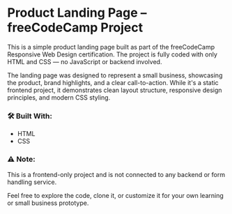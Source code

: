 # Product Landing Page – freeCodeCamp Project

This is a simple product landing page built as part of the freeCodeCamp Responsive Web Design certification. The project is fully coded with only HTML and CSS — no JavaScript or backend involved.

The landing page was designed to represent a small business, showcasing the product, brand highlights, and a clear call-to-action. While it's a static frontend project, it demonstrates clean layout structure, responsive design principles, and modern CSS styling.

### 🛠 Built With:
- HTML
- CSS

### ⚠️ Note:
This is a frontend-only project and is not connected to any backend or form handling service.

Feel free to explore the code, clone it, or customize it for your own learning or small business prototype.

